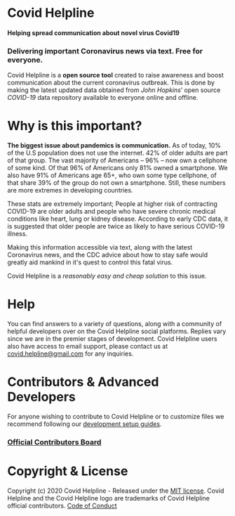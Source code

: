 # Covid Helpline
#### Helping spread communication about novel virus Covid19


### Delivering important Coronavirus news via text. Free for everyone.
Covid Helpline is a **open source tool** created to raise awareness and boost communication about the current coronavirus outbreak. This is done by making the latest updated data obtained from *John Hopkins*’ open source  *COVID-19* data repository available to everyone online and offline.

# Why is this important?
**The biggest issue about pandemics is communication.** As of today, 10% of the U.S population does not use the internet. 42% of older adults are part of that group. The vast majority of Americans – 96% – now own a cellphone of some kind. Of that 96% of Americans only 81% owned a smartphone. We also have 91% of Americans age 65+, who own some type cellphone, of that share 39% of the group do not own a smartphone. Still, these numbers are more extremes in developing countries.

These stats are extremely important; People at higher risk of contracting COVID-19 are older adults and people who have severe chronic medical conditions like heart, lung or kidney disease. According to early CDC data, it is suggested that older people are twice as likely to have serious COVID-19 illness.

Making this information accessible via text, along with the latest Coronavirus news, and the CDC advice about how to stay safe would greatly aid mankind in it's quest to control this fatal virus.

Covid Helpline is a *reasonably easy and cheap solution* to this issue.

# Help
You can find answers to a variety of questions, along with a community of helpful developers over on the Covid Helpline social platforms. Replies vary since we are in the premier stages of development. Covid Helpline users also have access to email support, please contact us at covid.helpline@gmail.com for any inquiries.

# Contributors & Advanced Developers
For anyone wishing to contribute to Covid Helpline or to customize files we recommend following our [development setup guides](https://github.com/trujivan/covid-helpline/blob/dev/.github/CONTRIBUTING.md).


### [Official Contributors Board](https://github.com/trujivan/covid-helpline/projects)

# Copyright & License
Copyright (c) 2020 Covid Helpline - Released under the [MIT license](https://github.com/trujivan/covid-helpline/blob/master/LICENSE). Covid Helpline and the Covid Helpline logo are trademarks of Covid Helpline official contributors. [Code of Conduct](https://github.com/trujivan/covid-helpline/blob/dev/.github/CODE_OF_CONDUCT.md)
